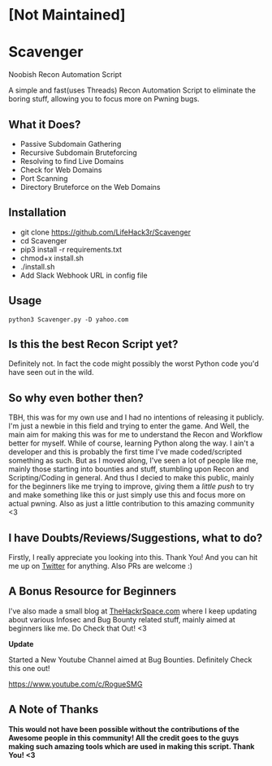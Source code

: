 # [Not Maintained]

# Scavenger
Noobish Recon Automation Script

A simple and fast(uses Threads) Recon Automation Script to eliminate the boring stuff, allowing you to focus more on Pwning bugs.


## What it Does?

* Passive Subdomain Gathering
* Recursive Subdomain Bruteforcing
* Resolving to find Live Domains
* Check for Web Domains
* Port Scanning
* Directory Bruteforce on the Web Domains


## Installation

* git clone https://github.com/LifeHack3r/Scavenger
* cd Scavenger
* pip3 install -r requirements.txt
* chmod+x install.sh
* ./install.sh
* Add Slack Webhook URL in config file


## Usage

```python3 Scavenger.py -D yahoo.com``` 



## Is this the best Recon Script yet?

Definitely not. In fact the code might possibly the worst Python code you'd have seen out in the wild. 


## So why even bother then?

TBH, this was for my own use and I had no intentions of releasing it publicly. I'm just a newbie in this field and trying to enter the game. And Well, the main aim for making this was for me to understand the Recon and Workflow better for myself. While of course, learning Python along the way. I ain't a developer and this is probably the first time I've made coded/scripted something as such. But as I moved along, I've seen a lot of people like me, mainly those starting into bounties and stuff, stumbling upon Recon and Scripting/Coding in general. And thus I decied to make this public, mainly for the beginners like me trying to improve, giving them a *little push* to try and make something like this or just simply use this and focus more on actual pwning. Also as just a little contribution to this amazing community <3


## I have Doubts/Reviews/Suggestions, what to do?

Firstly, I really appreciate you looking into this. Thank You! And you can hit me up on [Twitter](https://twitter.com/SatyamGothi) for anything. Also PRs are welcome :) 

## A Bonus Resource for Beginners

I've also made a small blog at [TheHackrSpace.com](https://thehackrspace.com) where I keep updating about various Infosec and Bug Bounty related stuff, mainly aimed at beginners like me. Do Check that Out! <3

**Update**

Started a New Youtube Channel aimed at Bug Bounties. Definitely Check this one out!

https://www.youtube.com/c/RogueSMG

## A Note of Thanks

**This would not have been possible without the contributions of the Awesome people in this community! All the credit goes to the guys making such amazing tools which are used in making this script. Thank You! <3**
